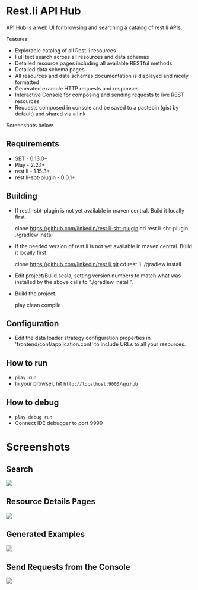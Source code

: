 Rest.li API Hub
===============

API Hub is a web UI for browsing and searching a catalog of rest.li APIs.

Features:

* Explorable catalog of all Rest.li resources
* Full text search across all resources and data schemas
* Detailed resource pages including all available RESTful methods
* Detailed data schema pages
* All resources and data schemas documentation is displayed and nicely formatted
* Generated example HTTP requests and responses
* Interactive Console for composing and sending requests to live REST resources
* Requests composed in console and be saved to a pastebin (gist by default) and shared via a link

Screenshots below.

Requirements
------------

* SBT                - 0.13.0+
* Play               - 2.2.1+
* rest.li            - 1.15.3+
* rest.li-sbt-plugin - 0.0.1+

Building
--------

* If restli-sbt-plugin is not yet available in maven central.  Build it locally first.

    clone https://github.com/linkedin/rest.li-sbt-plugin
    cd rest.li-sbt-plugin
    ./gradlew install

* If the needed version of rest.li is not yet available in maven central.  Build it locally first.

    clone https://github.com/linkedin/rest.li.git
    cd rest.li
    ./gradlew install

* Edit project/Build.scala, setting version numbers to match what was installed by the above calls to "./gradlew install".

* Build the project.

    play clean compile

Configuration
-------------

* Edit the data loader strategy configuration properties in  'frontend/conf/application.conf' 
  to include URLs to all your resources.

How to run
----------

* `play run`
* In your browser, hit `http://localhost:9000/apihub`

How to debug
------------

* `play debug run`
* Connect IDE debugger to port 9999

Screenshots
===========

Search
------
![](https://raw.githubusercontent.com/wiki/linkedin/rest.li-api-hub/search-screenshot.png)

Resource Details Pages
----------------------
![](https://raw.githubusercontent.com/wiki/linkedin/rest.li-api-hub/resource-screenshot.png)

Generated Examples
------------------
![](https://raw.githubusercontent.com/wiki/linkedin/rest.li-api-hub/http-example-screenshot.png)

Send Requests from the Console
------------------------------
![](https://raw.githubusercontent.com/wiki/linkedin/rest.li-api-hub/console-screenshot.png)